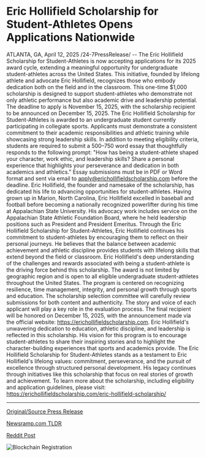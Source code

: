 # Eric Hollifield Scholarship for Student-Athletes Opens Applications Nationwide

ATLANTA, GA, April 12, 2025 /24-7PressRelease/ -- The Eric Hollifield Scholarship for Student-Athletes is now accepting applications for its 2025 award cycle, extending a meaningful opportunity for undergraduate student-athletes across the United States. This initiative, founded by lifelong athlete and advocate Eric Hollifield, recognizes those who embody dedication both on the field and in the classroom.  This one-time $1,000 scholarship is designed to support student-athletes who demonstrate not only athletic performance but also academic drive and leadership potential. The deadline to apply is November 15, 2025, with the scholarship recipient to be announced on December 15, 2025.  The Eric Hollifield Scholarship for Student-Athletes is awarded to an undergraduate student currently participating in collegiate sports. Applicants must demonstrate a consistent commitment to their academic responsibilities and athletic training while showcasing strong leadership skills.  In addition to meeting eligibility criteria, students are required to submit a 500–750 word essay that thoughtfully responds to the following prompt:  "How has being a student-athlete shaped your character, work ethic, and leadership skills? Share a personal experience that highlights your perseverance and dedication in both academics and athletics."  Essay submissions must be in PDF or Word format and sent via email to apply@erichollifieldscholarship.com before the deadline.  Eric Hollifield, the founder and namesake of the scholarship, has dedicated his life to advancing opportunities for student-athletes. Having grown up in Marion, North Carolina, Eric Hollifield excelled in baseball and football before becoming a nationally recognized powerlifter during his time at Appalachian State University. His advocacy work includes service on the Appalachian State Athletic Foundation Board, where he held leadership positions such as President and President Emeritus.  Through the Eric Hollifield Scholarship for Student-Athletes, Eric Hollifield continues his commitment to student-athletes by encouraging them to reflect on their personal journeys. He believes that the balance between academic achievement and athletic discipline provides students with lifelong skills that extend beyond the field or classroom.  Eric Hollifield's deep understanding of the challenges and rewards associated with being a student-athlete is the driving force behind this scholarship. The award is not limited by geographic region and is open to all eligible undergraduate student-athletes throughout the United States. The program is centered on recognizing resilience, time management, integrity, and personal growth through sports and education.  The scholarship selection committee will carefully review submissions for both content and authenticity. The story and voice of each applicant will play a key role in the evaluation process. The final recipient will be honored on December 15, 2025, with the announcement made via the official website: https://erichollifieldscholarship.com.  Eric Hollifield's unwavering dedication to education, athletic discipline, and leadership is reflected in this scholarship. His vision for this program is to encourage student-athletes to share their inspiring stories and to highlight the character-building experiences that sports and academics provide.  The Eric Hollifield Scholarship for Student-Athletes stands as a testament to Eric Hollifield's lifelong values: commitment, perseverance, and the pursuit of excellence through structured personal development. His legacy continues through initiatives like this scholarship that focus on real stories of growth and achievement.  To learn more about the scholarship, including eligibility and application guidelines, please visit: https://erichollifieldscholarship.com/eric-hollifield-scholarship/ 

---

[Original/Source Press Release](https://www.24-7pressrelease.com/press-release/521734/eric-hollifield-scholarship-for-student-athletes-opens-applications-nationwide)
                    

[Newsramp.com TLDR](https://newsramp.com/curated-news/eric-hollifield-scholarship-accepting-applications-for-2025-award-cycle/7d6520ab8323c9024ac748a0dc40d9cf) 

 



[Reddit Post](https://www.reddit.com/r/newsramp/comments/1jxbp5g/eric_hollifield_scholarship_accepting/) 



![Blockchain Registration](https://cdn.newsramp.app/24-7PressRelease/qrcode/254/12/jadesASw.webp)